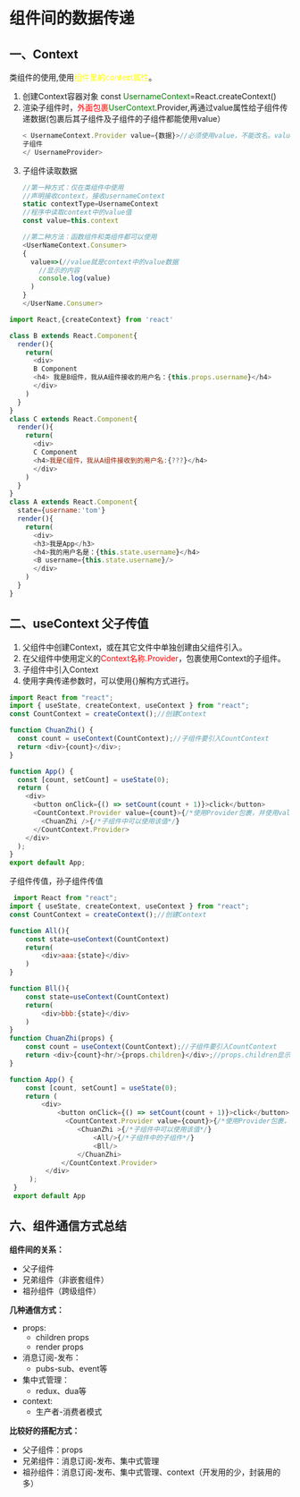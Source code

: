 # 组件间的数据传递

## 一、Context
类组件的使用,使用<font color=yellow>组件里的context属性</font>。
1. 创建Context容器对象
   const <font color=green>UsernameContext</font>=React.createContext()
2. 渲染子组件时，<font color=red>外面包裹</font><font color=green>UserContext</font>.Provider,再通过value属性给子组件传递数据(包裹后其子组件及子组件的子组件都能使用value）
   ```javascript
   < UsernameContext.Provider value={数据}>//必须使用value，不能改名。value值可以是对象
   子组件
   </ UsernameProvider>
   ```
3. 子组件读取数据
   ```javascript
   //第一种方式：仅在类组件中使用
   //声明接收context，接收usernameContext
   static contextType=UsernameContext
   //程序中读取context中的value值
   const value=this.context

   //第二种方法：函数组件和类组件都可以使用
   <UserNameContext.Consumer>
   {
     value=>(//value就是context中的value数据
       //显示的内容
       console.log(value)
     )
   }
   </UserName.Consumer>
   ```

```javascript
import React,{createContext} from 'react'

class B extends React.Component{
  render(){
    return(
      <div>
      B Component
      <h4> 我是B组件，我从A组件接收的用户名：{this.props.username}</h4>
      </div>
    )
  }
}
class C extends React.Component{
  render(){
    return(
      <div>
      C Component
      <h4>我是C组件，我从A组件接收到的用户名:{???}</h4>
      </div>
    )
  }
}
class A extends React.Component{
  state={username:'tom'}
  render(){
    return(
      <div>
      <h3>我是App</h3>
      <h4>我的用户名是：{this.state.username}</h4>
      <B username={this.state.username}/>
      </div>
    )
  }
}
```
## 二、useContext 父子传值
1. 父组件中创建Context，或在其它文件中单独创建由父组件引入。
2. 在父组件中使用定义的<font color=red>Context名称.Provider</font>，包裹使用Context的子组件。
3. 子组件中引入Context
4. 使用字典传递参数时，可以使用{}解构方式进行。
```javascript
import React from "react";
import { useState, createContext, useContext } from "react";
const CountContext = createContext();//创建Context

function ChuanZhi() {
  const count = useContext(CountContext);//子组件要引入CountContext
  return <div>{count}</div>;
}

function App() {
  const [count, setCount] = useState(0);
  return (
    <div>
      <button onClick={() => setCount(count + 1)}>click</button>
      <CountContext.Provider value={count}>{/*使用Provider包裹，并使用value属性传递值*/}
        <ChuanZhi />{/*子组件中可以使用该值*/}
      </CountContext.Provider>
    </div>
  );
}
export default App;
```
子组件传值，孙子组件传值
```javascript
 import React from "react";
import { useState, createContext, useContext } from "react";
const CountContext = createContext();//创建Context

function All(){
    const state=useContext(CountContext)
    return(
        <div>aaa:{state}</div>
    )
}

function Bll(){
    const state=useContext(CountContext)
    return(
        <div>bbb:{state}</div>
    )
}
function ChuanZhi(props) {
    const count = useContext(CountContext);//子组件要引入CountContext
    return <div>{count}<hr/>{props.children}</div>;//props.children显示子组件
}

function App() {
    const [count, setCount] = useState(0);
    return (
        <div>
            <button onClick={() => setCount(count + 1)}>click</button>
              <CountContext.Provider value={count}>{/*使用Provider包裹，并使用value属性传递值*/}
                 <ChuanZhi >{/*子组件中可以使用该值*/}
                     <All/>{/*子组件中的子组件*/}
                     <Bll/>
                 </ChuanZhi>
             </CountContext.Provider>
         </div>
     );
 }
 export default App

```

## 六、组件通信方式总结

**组件间的关系：**
- 父子组件
- 兄弟组件（非嵌套组件）
- 祖孙组件（跨级组件）

**几种通信方式：**
- props:
  - children props
  - render props
- 消息订阅-发布：
    - pubs-sub、event等
- 集中式管理：
    - redux、dua等
- context:
    - 生产者-消费者模式
  
**比较好的搭配方式：**
- 父子组件：props
- 兄弟组件：消息订阅-发布、集中式管理
- 祖孙组件：消息订阅-发布、集中式管理、context（开发用的少，封装用的多）